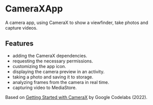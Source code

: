 # CameraXApp

A camera app, using CameraX to show a viewfinder, take photos and capture videos.

<!-- <p align="center">
<img src="screenshot.png" style="width:528px;max-width: 100%;">
</p> -->

## Features

- adding the CameraX dependencies.
- requesting the necessary permissions.
- customizing the app icon.
- displaying the camera preview in an activity.
- taking a photo and saving it to storage.
- analyzing frames from the camera in real time.
- capturing video to MediaStore.

Based on [Getting Started with CameraX](https://developer.android.com/codelabs/camerax-getting-started) by Google Codelabs (2022).
